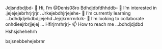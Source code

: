 Jdjsndbdjbd- 👋 Hi, I’m @Denis08ro
Bdhdjdbfdhhddb- 👀 I’m interested in .jejejejebrhrjrjrjr..
Jrkejebdhjrjejehe- 🌱 I’m currently learning ...bdhdjdjebdbdjjejehd
Jejrjkrnrrnrkrk- 💞️ I’m looking to collaborate onhdieejrbrjjejej ...
Hfirjrnrhrjrj- 📫 How to reach me ...bdhdjdjdbd
Hshsjshehehrh
<!---hehejehebejrjr
Denis08ro/Denis08ro is a ✨ special ✨ repository because its `README.md` (this file) appears on your GitHub profile.
You can click the Preview link to take a look at your changes.
--->bsjsnebbehejebrnr
